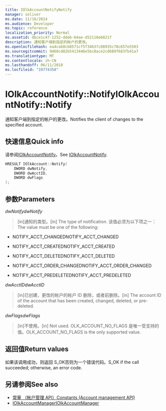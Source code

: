 ```yaml
---
title: IOlkAccountNotifyNotify
manager: soliver
ms.date: 11/16/2014
ms.audience: Developer
ms.topic: reference
localization_priority: Normal
ms.assetid: dbce1c47-1252-ddeb-64ae-d52118e6821f
description: 通知客户端到指定的帐户的更改。
ms.openlocfilehash: ea4cab8cb8571cf5f34637c08935c78c657e5503
ms.sourcegitcommit: 9d60cd82b5413446e5bc8ace2cd689f683fb41a7
ms.translationtype: MT
ms.contentlocale: zh-CN
ms.lasthandoff: 06/11/2018
ms.locfileid: "19774358"
---
```

# <a name="iolkaccountnotifynotify"></a><span data-ttu-id="891fc-103">IOlkAccountNotify::Notify</span><span class="sxs-lookup"><span data-stu-id="891fc-103">IOlkAccountNotify::Notify</span></span>

<span data-ttu-id="891fc-104">通知客户端到指定的帐户的更改。</span><span class="sxs-lookup"><span data-stu-id="891fc-104">Notifies the client of changes to the specified account.</span></span>
  
## <a name="quick-info"></a><span data-ttu-id="891fc-105">快速信息</span><span class="sxs-lookup"><span data-stu-id="891fc-105">Quick info</span></span>

<span data-ttu-id="891fc-106">请参阅[IOlkAccountNotify](iolkaccountnotify.md)。</span><span class="sxs-lookup"><span data-stu-id="891fc-106">See [IOlkAccountNotify](iolkaccountnotify.md).</span></span>
  
```cpp
HRESULT IOlkAccount::Notify(  
    DWORD dwNotify, 
    DWORD dwAcctID, 
    DWORD dwFlags 
);

```

## <a name="parameters"></a><span data-ttu-id="891fc-107">参数</span><span class="sxs-lookup"><span data-stu-id="891fc-107">Parameters</span></span>

<span data-ttu-id="891fc-108">_dwNotify_</span><span class="sxs-lookup"><span data-stu-id="891fc-108">_dwNotify_</span></span>
  
> <span data-ttu-id="891fc-109">[in]通知的类型。</span><span class="sxs-lookup"><span data-stu-id="891fc-109">[in] The type of notification.</span></span> <span data-ttu-id="891fc-110">该值必须为以下项之一：</span><span class="sxs-lookup"><span data-stu-id="891fc-110">The value must be one of the following:</span></span>
    
   - <span data-ttu-id="891fc-111">NOTIFY_ACCT_CHANGED</span><span class="sxs-lookup"><span data-stu-id="891fc-111">NOTIFY_ACCT_CHANGED</span></span> 
    
   - <span data-ttu-id="891fc-112">NOTIFY_ACCT_CREATED</span><span class="sxs-lookup"><span data-stu-id="891fc-112">NOTIFY_ACCT_CREATED</span></span> 
    
   - <span data-ttu-id="891fc-113">NOTIFY_ACCT_DELETED</span><span class="sxs-lookup"><span data-stu-id="891fc-113">NOTIFY_ACCT_DELETED</span></span>
    
   - <span data-ttu-id="891fc-114">NOTIFY_ACCT_ORDER_CHANGED</span><span class="sxs-lookup"><span data-stu-id="891fc-114">NOTIFY_ACCT_ORDER_CHANGED</span></span> 
    
   - <span data-ttu-id="891fc-115">NOTIFY_ACCT_PREDELETED</span><span class="sxs-lookup"><span data-stu-id="891fc-115">NOTIFY_ACCT_PREDELETED</span></span> 
    
 <span data-ttu-id="891fc-116">_dwAcctID_</span><span class="sxs-lookup"><span data-stu-id="891fc-116">_dwAcctID_</span></span>
  
> <span data-ttu-id="891fc-117">[in]已创建，更改的帐户的帐户 ID 删除，或者前删除。</span><span class="sxs-lookup"><span data-stu-id="891fc-117">[in] The account ID of the account that has been created, changed, deleted, or pre-deleted.</span></span>
    
 <span data-ttu-id="891fc-118">_dwFlags_</span><span class="sxs-lookup"><span data-stu-id="891fc-118">_dwFlags_</span></span>
  
>  <span data-ttu-id="891fc-119">[in]不使用。</span><span class="sxs-lookup"><span data-stu-id="891fc-119">[in] Not used.</span></span> <span data-ttu-id="891fc-120">OLK_ACCOUNT_NO_FLAGS 是唯一受支持的值。</span><span class="sxs-lookup"><span data-stu-id="891fc-120">OLK_ACCOUNT_NO_FLAGS is the only supported value.</span></span> 
    
## <a name="return-values"></a><span data-ttu-id="891fc-121">返回值</span><span class="sxs-lookup"><span data-stu-id="891fc-121">Return values</span></span>

<span data-ttu-id="891fc-122">如果该调用成功，则返回 S_OK否则为一个错误代码。</span><span class="sxs-lookup"><span data-stu-id="891fc-122">S_OK if the call succeeded; otherwise, an error code.</span></span>
  
## <a name="see-also"></a><span data-ttu-id="891fc-123">另请参阅</span><span class="sxs-lookup"><span data-stu-id="891fc-123">See also</span></span>

- [<span data-ttu-id="891fc-124">常量 （帐户管理 API）</span><span class="sxs-lookup"><span data-stu-id="891fc-124">Constants (Account management API)</span></span>](constants-account-management-api.md)  
- [<span data-ttu-id="891fc-125">IOlkAccountManager</span><span class="sxs-lookup"><span data-stu-id="891fc-125">IOlkAccountManager</span></span>](iolkaccountmanager.md)

